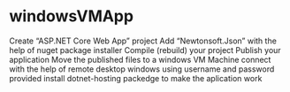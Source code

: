 # windowsVMApp


Create “ASP.NET Core Web App” project
Add “Newtonsoft.Json” with the help of nuget package installer
Compile (rebuild) your project
Publish your application
Move the published files to a windows VM Machine
connect with the help of remote desktop windows using username and password provided
install dotnet-hosting packedge to make the aplication work
